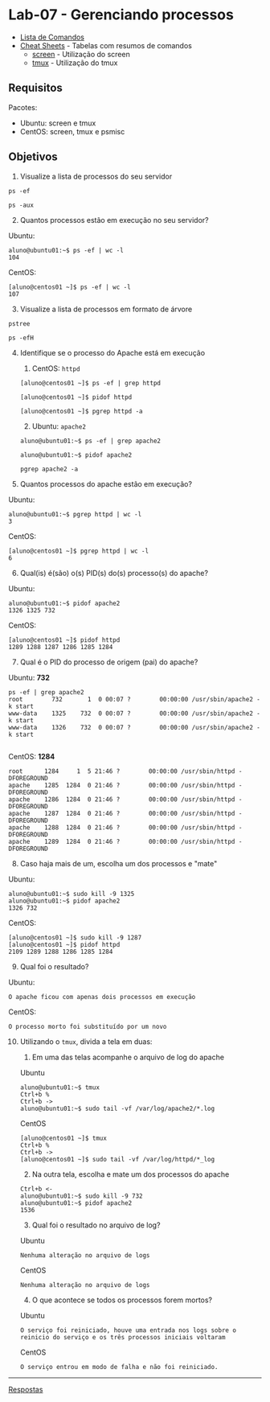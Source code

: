 # Lab-07 - Gerenciando processos

- [Lista de Comandos](../comandos.md)
- [Cheat Sheets](../../cheatsheets) - Tabelas com resumos de comandos
    - [screen](../../cheatsheets/screen.md) - Utilização do screen
    - [tmux](../../cheatsheets/tmux.md) - Utilização do tmux

## Requisitos

Pacotes:
- Ubuntu: screen e tmux
- CentOS: screen, tmux e psmisc


## Objetivos

1. Visualize a lista de processos do seu servidor

```
ps -ef
```

```
ps -aux
```

2. Quantos processos estão em execução no seu servidor?

Ubuntu:

```
aluno@ubuntu01:~$ ps -ef | wc -l
104
```

CentOS:

```
[aluno@centos01 ~]$ ps -ef | wc -l
107
```


3. Visualize a lista de processos em formato de árvore

```
pstree
```

```
ps -efH
```

4. Identifique se o processo do Apache está em execução
    1. CentOS: `httpd`

      ```
      [aluno@centos01 ~]$ ps -ef | grep httpd
      ```

      ```
      [aluno@centos01 ~]$ pidof httpd
      ```

      ```
      [aluno@centos01 ~]$ pgrep httpd -a
      ```

    2. Ubuntu: `apache2`

      ```
      aluno@ubuntu01:~$ ps -ef | grep apache2
      ```

      ```
      aluno@ubuntu01:~$ pidof apache2
      ```

      ```
      pgrep apache2 -a
      ```

5. Quantos processos do apache estão em execução?

Ubuntu:

```
aluno@ubuntu01:~$ pgrep httpd | wc -l
3
```

CentOS:

```
[aluno@centos01 ~]$ pgrep httpd | wc -l
6
```

6. Qual(is) é(são) o(s) PID(s) do(s) processo(s) do apache?

Ubuntu:

```
aluno@ubuntu01:~$ pidof apache2
1326 1325 732
```

CentOS:

```
[aluno@centos01 ~]$ pidof httpd
1289 1288 1287 1286 1285 1284
```

7. Qual é o PID do processo de origem (pai) do apache?

Ubuntu: **732**

```
ps -ef | grep apache2
root        732       1  0 00:07 ?        00:00:00 /usr/sbin/apache2 -k start
www-data    1325    732  0 00:07 ?        00:00:00 /usr/sbin/apache2 -k start
www-data    1326    732  0 00:07 ?        00:00:00 /usr/sbin/apache2 -k start


```

CentOS: **1284**

```
root      1284     1  5 21:46 ?        00:00:00 /usr/sbin/httpd -DFOREGROUND
apache    1285  1284  0 21:46 ?        00:00:00 /usr/sbin/httpd -DFOREGROUND
apache    1286  1284  0 21:46 ?        00:00:00 /usr/sbin/httpd -DFOREGROUND
apache    1287  1284  0 21:46 ?        00:00:00 /usr/sbin/httpd -DFOREGROUND
apache    1288  1284  0 21:46 ?        00:00:00 /usr/sbin/httpd -DFOREGROUND
apache    1289  1284  0 21:46 ?        00:00:00 /usr/sbin/httpd -DFOREGROUND
```

8. Caso haja mais de um, escolha um dos processos e "mate"

Ubuntu:

```
aluno@ubuntu01:~$ sudo kill -9 1325
aluno@ubuntu01:~$ pidof apache2
1326 732
```

CentOS:

```
[aluno@centos01 ~]$ sudo kill -9 1287
[aluno@centos01 ~]$ pidof httpd
2109 1289 1288 1286 1285 1284
```

9. Qual foi o resultado?

Ubuntu:

```
O apache ficou com apenas dois processos em execução
```

CentOS:

```
O processo morto foi substituído por um novo
```

10. Utilizando o `tmux`, divida a tela em duas:
    1. Em uma das telas acompanhe o arquivo de log do apache

      Ubuntu

      ```
      aluno@ubuntu01:~$ tmux
      Ctrl+b %
      Ctrl+b ->
      aluno@ubuntu01:~$ sudo tail -vf /var/log/apache2/*.log
      ```

      CentOS

      ```
      [aluno@centos01 ~]$ tmux
      Ctrl+b %
      Ctrl+b ->
      [aluno@centos01 ~]$ sudo tail -vf /var/log/httpd/*_log
      ```

    2. Na outra tela, escolha e mate um dos processos do apache

      ```
      Ctrl+b <-
      aluno@ubuntu01:~$ sudo kill -9 732
      aluno@ubuntu01:~$ pidof apache2
      1536
      ```

    3. Qual foi o resultado no arquivo de log?

      Ubuntu

      ```
      Nenhuma alteração no arquivo de logs
      ```

      CentOS

      ```
      Nenhuma alteração no arquivo de logs
      ```

    4. O que acontece se todos os processos forem mortos?

      Ubuntu

      ```
      O serviço foi reiniciado, houve uma entrada nos logs sobre o reinicio do serviço e os três processos iniciais voltaram
      ```

      CentOS

      ```
      O serviço entrou em modo de falha e não foi reiniciado.
      ```



------------
[Respostas](respostas.md)
